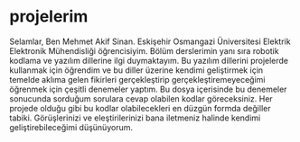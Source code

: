 # projelerim
Selamlar, Ben Mehmet Akif Sinan. Eskişehir Osmangazi Üniversitesi Elektrik Elektronik Mühendisliği öğrencisiyim. Bölüm derslerimin yanı sıra robotik kodlama ve yazılım dillerine ilgi duymaktayım. Bu yazılım dillerini projelerde kullanmak için öğrendim ve bu diller üzerine kendimi geliştirmek için temelde aklıma gelen fikirleri gerçekleştirip gerçekleştiremeyeceğimi öğrenmek için çeşitli denemeler yaptım. Bu dosya içerisinde bu denemeler sonucunda sorduğum sorulara cevap olabilen kodlar göreceksiniz. Her projede olduğu gibi bu kodlar olabilecekleri en düzgün formda değiller tabiki. Görüşlerinizi ve eleştirilerinizi bana iletmeniz halinde kendimi geliştirebileceğimi düşünüyorum.
